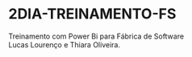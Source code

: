 # 2DIA-TREINAMENTO-FS
Treinamento com Power Bi para Fábrica de Software  
Lucas Lourenço e Thiara Oliveira. 
